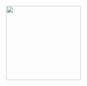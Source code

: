 <p align="center">
  <img height="200em" src="https://github-readme-stats.vercel.app/api?username=heart-to-the-sea&show_icons=true&&theme=radical">
  
</p>
